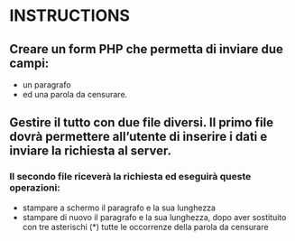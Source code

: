 # INSTRUCTIONS
## Creare un form PHP che permetta di inviare due campi:
  - un paragrafo 
  - ed una parola da censurare.

## Gestire il tutto con due file diversi. Il primo file dovrà permettere all’utente di inserire i dati e inviare la richiesta al server.

 ### Il secondo file riceverà la richiesta ed eseguirà queste operazioni:
 - stampare a schermo il paragrafo e la sua lunghezza
 - stampare di nuovo il paragrafo e la sua lunghezza, dopo aver sostituito con
   tre asterischi (*) tutte le occorrenze della parola da censurare